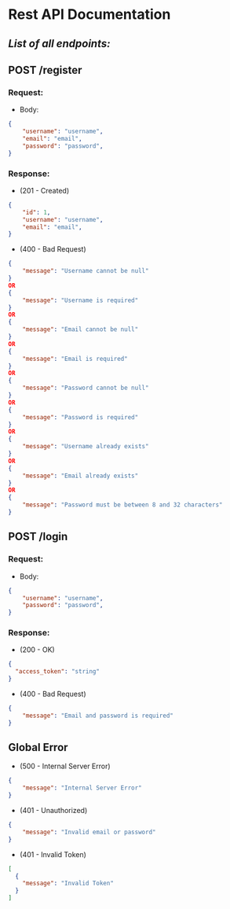 # Rest API Documentation
## _List of all endpoints:_

## POST /register
### Request:
- Body:
```json
{
    "username": "username",
    "email": "email",
    "password": "password",
}
```
### Response:
- (201 - Created)
```json
{
    "id": 1,
    "username": "username",
    "email": "email",
}
```
- (400 - Bad Request)
```json
{
    "message": "Username cannot be null"
}
OR
{
    "message": "Username is required"
}
OR
{
    "message": "Email cannot be null"
}
OR
{
    "message": "Email is required"
}
OR
{
    "message": "Password cannot be null"
}
OR
{
    "message": "Password is required"
}
OR
{
    "message": "Username already exists"
}
OR
{
    "message": "Email already exists"
}
OR
{
    "message": "Password must be between 8 and 32 characters"
}
```

## POST /login
### Request:
- Body:
```json
{
    "username": "username",
    "password": "password",
}
```
### Response:
- (200 - OK)
```json
{
  "access_token": "string"
}
```
- (400 - Bad Request)
```json
{
    "message": "Email and password is required"
}
```

## Global Error
- (500 - Internal Server Error)
```json
{
    "message": "Internal Server Error"
}
```
- (401 - Unauthorized)
```json
{
    "message": "Invalid email or password"
}
```
- (401 - Invalid Token)
```json
[
  {
    "message": "Invalid Token"
  }
]
```